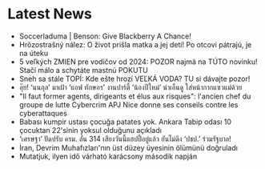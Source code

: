 # Latest News
-  Soccerladuma | Benson: Give Blackberry A Chance!
-  Hrôzostrašný nález: O život prišla matka a jej deti! Po otcovi pátrajú, je na úteku
-  5 veľkých ZMIEN pre vodičov od 2024: POZOR najmä na TÚTO novinku! Stačí málo a schytáte mastnú POKUTU
-  Sneh sa stále TOPÍ: Kde ešte hrozí VEĽKÁ VODA? TU si dávajte pozor!
-  อุ๊ย! ‘นนกุล’ มาเฝ้า ‘แอฟ ทักษอร’ งานปาร์ตี้ ‘น้องปีใหม่’ น่าเอ็นดู ใส่หน้ากากแซวแม่ด้วย
-  "Il faut former agents, dirigeants et élus aux risques": l'ancien chef du groupe de lutte Cybercrim APJ Nice donne ses conseils contre les cyberattaques
-  Babası kumpir ustası çocuğa patates yok. Ankara Tabip odası 10 çocuktan 22'sinin yoksul olduğunu açıkladı
-  ‘เศรษฐา’ ปัดปรับ ครม. ลั่น 314 เสียงวันนี้แฮปปี้อยู่แล้ว ยันไม่ดึง ‘ปชป.’ ร่วมรัฐบาล!
-  İran, Devrim Muhafızları'nın üst düzey üyesinin ölümünü doğruladı
-  Mutatjuk, ilyen idő várható karácsony második napján
